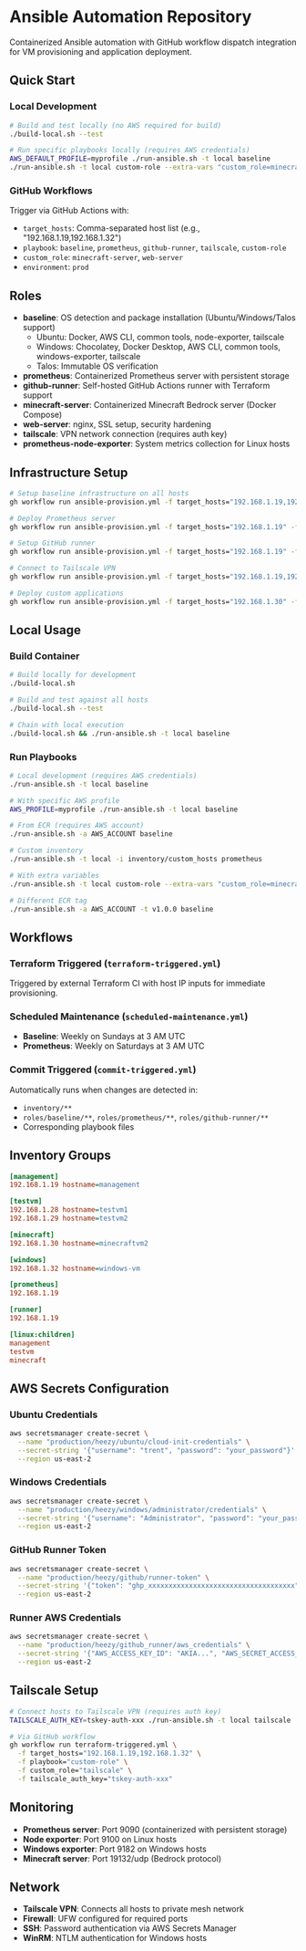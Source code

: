 # Ansible Automation Repository

Containerized Ansible automation with GitHub workflow dispatch integration for VM provisioning and application deployment.

## Quick Start

### Local Development
```bash
# Build and test locally (no AWS required for build)
./build-local.sh --test

# Run specific playbooks locally (requires AWS credentials)
AWS_DEFAULT_PROFILE=myprofile ./run-ansible.sh -t local baseline
./run-ansible.sh -t local custom-role --extra-vars "custom_role=minecraft-server"
```

### GitHub Workflows
Trigger via GitHub Actions with:
- `target_hosts`: Comma-separated host list (e.g., "192.168.1.19,192.168.1.32")
- `playbook`: `baseline`, `prometheus`, `github-runner`, `tailscale`, `custom-role`
- `custom_role`: `minecraft-server`, `web-server`
- `environment`: `prod`

## Roles

- **baseline**: OS detection and package installation (Ubuntu/Windows/Talos support)
  - Ubuntu: Docker, AWS CLI, common tools, node-exporter, tailscale
  - Windows: Chocolatey, Docker Desktop, AWS CLI, common tools, windows-exporter, tailscale
  - Talos: Immutable OS verification
- **prometheus**: Containerized Prometheus server with persistent storage
- **github-runner**: Self-hosted GitHub Actions runner with Terraform support
- **minecraft-server**: Containerized Minecraft Bedrock server (Docker Compose)
- **web-server**: nginx, SSL setup, security hardening
- **tailscale**: VPN network connection (requires auth key)
- **prometheus-node-exporter**: System metrics collection for Linux hosts

## Infrastructure Setup

```bash
# Setup baseline infrastructure on all hosts
gh workflow run ansible-provision.yml -f target_hosts="192.168.1.19,192.168.1.28,192.168.1.29" -f playbook="baseline"

# Deploy Prometheus server
gh workflow run ansible-provision.yml -f target_hosts="192.168.1.19" -f playbook="prometheus"

# Setup GitHub runner
gh workflow run ansible-provision.yml -f target_hosts="192.168.1.19" -f playbook="github-runner"

# Connect to Tailscale VPN
gh workflow run ansible-provision.yml -f target_hosts="192.168.1.19,192.168.1.32" -f playbook="tailscale"

# Deploy custom applications
gh workflow run ansible-provision.yml -f target_hosts="192.168.1.30" -f playbook="custom-role" -f custom_role="minecraft-server"
```

## Local Usage

### Build Container
```bash
# Build locally for development
./build-local.sh

# Build and test against all hosts
./build-local.sh --test

# Chain with local execution
./build-local.sh && ./run-ansible.sh -t local baseline
```

### Run Playbooks
```bash
# Local development (requires AWS credentials)
./run-ansible.sh -t local baseline

# With specific AWS profile
AWS_PROFILE=myprofile ./run-ansible.sh -t local baseline

# From ECR (requires AWS account)
./run-ansible.sh -a AWS_ACCOUNT baseline

# Custom inventory
./run-ansible.sh -t local -i inventory/custom_hosts prometheus

# With extra variables
./run-ansible.sh -t local custom-role --extra-vars "custom_role=minecraft-server"

# Different ECR tag
./run-ansible.sh -a AWS_ACCOUNT -t v1.0.0 baseline
```

## Workflows

### Terraform Triggered (`terraform-triggered.yml`)
Triggered by external Terraform CI with host IP inputs for immediate provisioning.

### Scheduled Maintenance (`scheduled-maintenance.yml`)
- **Baseline**: Weekly on Sundays at 3 AM UTC
- **Prometheus**: Weekly on Saturdays at 3 AM UTC

### Commit Triggered (`commit-triggered.yml`)
Automatically runs when changes are detected in:
- `inventory/**`
- `roles/baseline/**`, `roles/prometheus/**`, `roles/github-runner/**`
- Corresponding playbook files

## Inventory Groups

```ini
[management]
192.168.1.19 hostname=management

[testvm]
192.168.1.28 hostname=testvm1
192.168.1.29 hostname=testvm2

[minecraft]
192.168.1.30 hostname=minecraftvm2

[windows]
192.168.1.32 hostname=windows-vm

[prometheus]
192.168.1.19

[runner]
192.168.1.19

[linux:children]
management
testvm
minecraft
```

## AWS Secrets Configuration

### Ubuntu Credentials
```bash
aws secretsmanager create-secret \
  --name "production/heezy/ubuntu/cloud-init-credentials" \
  --secret-string '{"username": "trent", "password": "your_password"}' \
  --region us-east-2
```

### Windows Credentials
```bash
aws secretsmanager create-secret \
  --name "production/heezy/windows/administrator/credentials" \
  --secret-string '{"username": "Administrator", "password": "your_password"}' \
  --region us-east-2
```

### GitHub Runner Token
```bash
aws secretsmanager create-secret \
  --name "production/heezy/github/runner-token" \
  --secret-string '{"token": "ghp_xxxxxxxxxxxxxxxxxxxxxxxxxxxxxxxxxxxx"}' \
  --region us-east-2
```

### Runner AWS Credentials
```bash
aws secretsmanager create-secret \
  --name "production/heezy/github_runner/aws_credentials" \
  --secret-string '{"AWS_ACCESS_KEY_ID": "AKIA...", "AWS_SECRET_ACCESS_KEY": "xxx..."}' \
  --region us-east-2
```

## Tailscale Setup

```bash
# Connect hosts to Tailscale VPN (requires auth key)
TAILSCALE_AUTH_KEY=tskey-auth-xxx ./run-ansible.sh -t local tailscale

# Via GitHub workflow
gh workflow run terraform-triggered.yml \
  -f target_hosts="192.168.1.19,192.168.1.32" \
  -f playbook="custom-role" \
  -f custom_role="tailscale" \
  -f tailscale_auth_key="tskey-auth-xxx"
```

## Monitoring

- **Prometheus server**: Port 9090 (containerized with persistent storage)
- **Node exporter**: Port 9100 on Linux hosts
- **Windows exporter**: Port 9182 on Windows hosts
- **Minecraft server**: Port 19132/udp (Bedrock protocol)

## Network

- **Tailscale VPN**: Connects all hosts to private mesh network
- **Firewall**: UFW configured for required ports
- **SSH**: Password authentication via AWS Secrets Manager
- **WinRM**: NTLM authentication for Windows hosts
